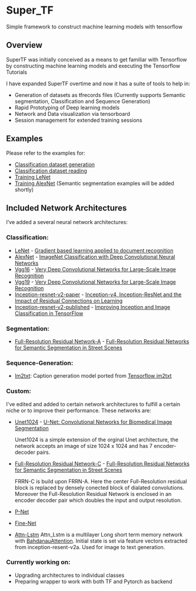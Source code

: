 # Super_TF
Simple framework to construct machine learning models with tensorflow

## Overview
SuperTF was initially conceived as a means to get familiar with Tensorflow by constructing machine learning models and executing the Tensorflow Tutorials

I have expanded SuperTF overtime and now it has a suite of tools to help in:
- Generation of  datasets as tfrecords files (Currently supports Semantic segmentation, Classification and Sequence Generation)
- Rapid Prototyping of Deep learning models
- Network and Data visualization via tensorboard
- Session management for extended training sessions

## Examples
Please refer to the examples for:
- [Classification dataset generation](https://github.com/Dhruv-Mohan/Super_TF/blob/master/Super_TF/Examples/Make_classification_dataset.py)
- [Classification dataset reading](https://github.com/Dhruv-Mohan/Super_TF/blob/master/Super_TF/Examples/Read_classification_dataset.py)
- [Training LeNet](https://github.com/Dhruv-Mohan/Super_TF/blob/master/Super_TF/Examples/LeNet.py)
- [Training AlexNet](https://github.com/Dhruv-Mohan/Super_TF/blob/master/Super_TF/Examples/AlexNet.py)
  (Semantic segmentation examples will be added shortly)


## Included Network Architectures
I’ve added a several neural network architectures:
### Classification:
- [LeNet](https://github.com/Dhruv-Mohan/Super_TF/blob/master/Super_TF/Model_builder/Architecture/Classification/Lenet.py) - [Gradient based learning applied to document recognition](http://yann.lecun.com/exdb/publis/pdf/lecun-01a.pdf)
- [AlexNet](https://github.com/Dhruv-Mohan/Super_TF/blob/master/Super_TF/Model_builder/Architecture/Classification/Alexnet.py) - [ImageNet Classification with Deep Convolutional Neural Networks](https://papers.nips.cc/paper/4824-imagenet-classification-with-deep-convolutional-neural-networks.pdf)
- [Vgg16](https://github.com/Dhruv-Mohan/Super_TF/blob/master/Super_TF/Model_builder/Architecture/Classification/Vgg16.py) - [Very Deep Convolutional Networks for Large-Scale Image Recognition](https://arxiv.org/abs/1409.1556)
- [Vgg19](https://github.com/Dhruv-Mohan/Super_TF/blob/master/Super_TF/Model_builder/Architecture/Classification/Vgg19.py) - [Very Deep Convolutional Networks for Large-Scale Image Recognition](https://arxiv.org/abs/1409.1556)
- [Inception-resnet-v2-paper](https://github.com/Dhruv-Mohan/Super_TF/blob/master/Super_TF/Model_builder/Architecture/Classification/Inception_resnet_v2py.py) - [Inception-v4, Inception-ResNet and the Impact of Residual Connections on Learning](https://arxiv.org/abs/1602.07261)
- [Inception-resnet-v2-published](https://github.com/Dhruv-Mohan/Super_TF/blob/master/Super_TF/Model_builder/Architecture/Classification/Inception_resnet_v2a.py) - [Improving Inception and Image Classification in TensorFlow](https://research.googleblog.com/2016/08/improving-inception-and-image.html)

### Segmentation:
- [Full-Resolution Residual Network-A](https://github.com/Dhruv-Mohan/Super_TF/blob/master/Super_TF/Model_builder/Architecture/Segmentation/FRRN_A.py) - [Full-Resolution Residual Networks for Semantic Segmentation in Street Scenes](https://arxiv.org/abs/1611.08323)
 
### Sequence-Generation:
- [Im2txt](https://github.com/Dhruv-Mohan/Super_TF/blob/master/Super_TF/Model_builder/Architecture/Sequencegen/im2txt.py): Caption generation model ported from [Tensorflow im2txt](https://github.com/tensorflow/models/tree/master/research/im2txt/im2txt)
### Custom:
I've edited and added to certain network architectures to fulfill a certain niche or to improve their performance. These networks are:
- [Unet1024](https://github.com/Dhruv-Mohan/Super_TF/blob/master/Super_TF/Model_builder/Architecture/Segmentation/Unet1024.py) - [U-Net: Convolutional Networks for Biomedical Image Segmentation](https://arxiv.org/abs/1505.04597)
  
  Unet1024 is a simple extension of the orginal Unet architecture, the network accepts an image of size 1024 x 1024 and has 7 encoder-decoder pairs.
  
- [Full-Resolution Residual Network-C](https://github.com/Dhruv-Mohan/Super_TF/blob/master/Super_TF/Model_builder/Architecture/Segmentation/FRRN_C.py) - [Full-Resolution Residual Networks for Semantic Segmentation in Street Scenes](https://arxiv.org/abs/1611.08323)
 
  FRRN-C is build upon FRRN-A. Here the center Full-Resolution residual block is replaced by densely conected block of dialated convolutions.
 Moreover the Full-Resolution Residual Network is enclosed in an encoder decoder pair which doubles the input and output resolution. 
- [P-Net](https://github.com/Dhruv-Mohan/Super_TF/blob/master/Super_TF/Model_builder/Architecture/Segmentation/Pnet.py)
- [Fine-Net](https://github.com/Dhruv-Mohan/Super_TF/blob/master/Super_TF/Model_builder/Architecture/Segmentation/Fnet.py)
- [Attn-Lstm](https://github.com/Dhruv-Mohan/Super_TF/blob/master/Super_TF/Model_builder/Architecture/Sequencegen/Attn_lstm.py)
  Attn_Lstm is a multilayer Long short term memory network with [BahdanauAttention](https://arxiv.org/abs/1409.0473). Initial state is set via feature vectors extracted from inception-resent-v2a. Used for image to text generation.
 ### Currently working on:
 
  - Upgrading architectures to individual classes
  - Preparing wrapper to work with both TF and Pytorch as backend 
